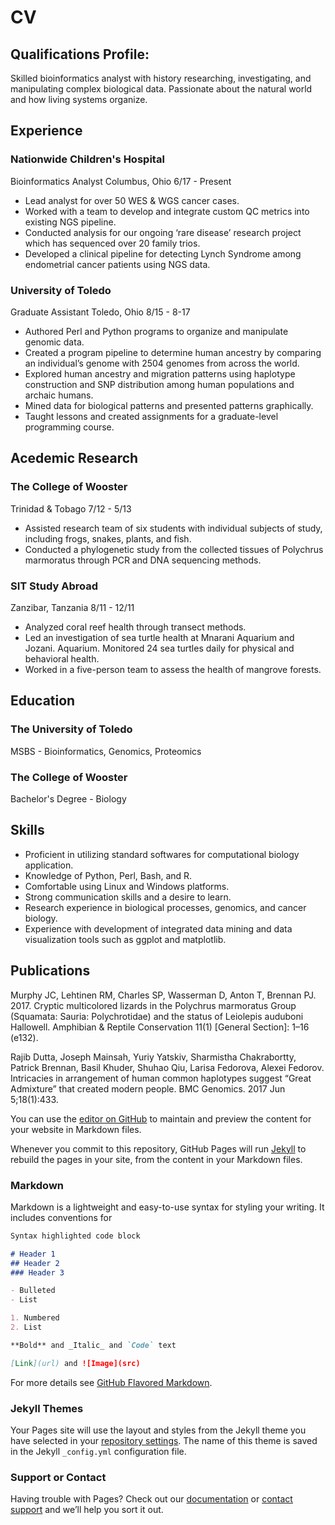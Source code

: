 # CV

## Qualifications Profile:
Skilled bioinformatics analyst with history researching, investigating, and manipulating complex biological data. Passionate about the natural world and how living systems organize.

## Experience
### Nationwide Children's Hospital 
Bioinformatics Analyst
Columbus, Ohio  6/17 - Present

- Lead analyst for over 50 WES & WGS cancer cases.
- Worked with a team to develop and integrate custom QC metrics into existing NGS pipeline.
- Conducted analysis for our ongoing ‘rare disease’ research project which has sequenced over 20 family trios.
- Developed a clinical pipeline for detecting Lynch Syndrome among endometrial cancer patients using NGS data.

### University of Toledo
Graduate Assistant
Toledo, Ohio  8/15 - 8-17

- Authored Perl and Python programs to organize and manipulate genomic data.
- Created a program pipeline to determine human ancestry by comparing an individual’s genome with 2504 genomes from across the world.
- Explored human ancestry and migration patterns using haplotype construction and SNP distribution among human populations and archaic humans.
- Mined data for biological patterns and presented patterns graphically.
- Taught lessons and created assignments for a graduate-level programming course.

## Acedemic Research
### The College of Wooster
Trinidad & Tobago  7/12 - 5/13

- Assisted research team of six students with individual subjects of study, including frogs, snakes, plants, and fish.
- Conducted a phylogenetic study from the collected tissues of Polychrus marmoratus through PCR and DNA sequencing methods.

### SIT Study Abroad
Zanzibar, Tanzania 8/11 - 12/11

- Analyzed coral reef health through transect methods.
- Led an investigation of sea turtle health at Mnarani Aquarium and Jozani. Aquarium. Monitored 24 sea turtles daily for physical and behavioral health.
- Worked in a five-person team to assess the health of mangrove forests. 

## Education
### The University of Toledo
MSBS - Bioinformatics, Genomics, Proteomics

### The College of Wooster
Bachelor's Degree - Biology

## Skills
- Proficient in utilizing standard softwares for computational biology application.
- Knowledge of Python, Perl, Bash, and R.
- Comfortable using Linux and Windows platforms.
- Strong communication skills and a desire to learn.
- Research experience in biological processes, genomics, and cancer biology.
- Experience with development of integrated data mining and data visualization tools such as ggplot and matplotlib.

## Publications
Murphy JC, Lehtinen RM, Charles SP, Wasserman D, Anton T, Brennan PJ. 2017. Cryptic multicolored lizards in the Polychrus marmoratus Group (Squamata: Sauria: Polychrotidae) and the status of Leiolepis auduboni Hallowell. Amphibian & Reptile Conservation 11(1) [General Section]: 1–16 (e132).

Rajib Dutta, Joseph Mainsah, Yuriy Yatskiv, Sharmistha Chakrabortty, Patrick Brennan, Basil Khuder, Shuhao Qiu, Larisa Fedorova, Alexei Fedorov. Intricacies in arrangement of human common haplotypes suggest “Great Admixture” that created modern people. BMC Genomics. 2017 Jun 5;18(1):433.

You can use the [editor on GitHub](https://github.com/pjbrennan2/hello-world/edit/master/README.md) to maintain and preview the content for your website in Markdown files.

Whenever you commit to this repository, GitHub Pages will run [Jekyll](https://jekyllrb.com/) to rebuild the pages in your site, from the content in your Markdown files.

### Markdown

Markdown is a lightweight and easy-to-use syntax for styling your writing. It includes conventions for

```markdown
Syntax highlighted code block

# Header 1
## Header 2
### Header 3

- Bulleted
- List

1. Numbered
2. List

**Bold** and _Italic_ and `Code` text

[Link](url) and ![Image](src)
```

For more details see [GitHub Flavored Markdown](https://guides.github.com/features/mastering-markdown/).

### Jekyll Themes

Your Pages site will use the layout and styles from the Jekyll theme you have selected in your [repository settings](https://github.com/pjbrennan2/hello-world/settings). The name of this theme is saved in the Jekyll `_config.yml` configuration file.

### Support or Contact

Having trouble with Pages? Check out our [documentation](https://help.github.com/categories/github-pages-basics/) or [contact support](https://github.com/contact) and we’ll help you sort it out.
